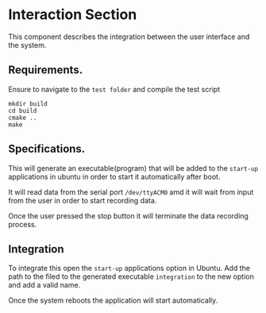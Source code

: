 # Interaction Section

This component describes the integration between the user interface and the system.

## Requirements.
Ensure to navigate to the `test folder` and compile the test  script
```
mkdir build 
cd build 
cmake ..
make
````

## Specifications.
This will generate an executable(program) that will be added to the `start-up` applications in ubuntu in order to start it automatically after boot.

It will read data from the serial port `/dev/ttyACM0` amd it will wait from input from the user in order to start recording data.

Once the user pressed the stop button it will terminate the data recording process.

## Integration
To integrate this open the `start-up` applications option in Ubuntu.
Add the path to the filed to the generated executable  `integration` to the new option and add a valid name.

Once the system reboots the application will start automatically.